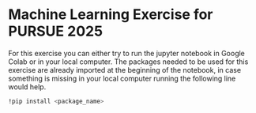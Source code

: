 # Machine Learning Exercise for PURSUE 2025

For this exercise you can either try to run the jupyter notebook in Google Colab or in your local computer. The packages needed to be used for this exercise are already imported at the beginning of the notebook, in case something is missing in your local computer running the following line would help.

```bash
!pip install <package_name>
```

